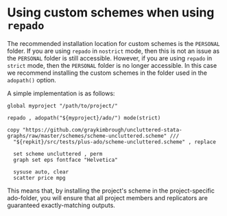 # Using custom schemes when using `repado`

The recommended installation location for custom schemes
is the `PERSONAL` folder.
If you are using `repado` in `nostrict` mode,
then this is not an issue as the `PERSONAL` folder is still accessible.
However, if you are using `repado` in `strict` mode,
then the `PERSONAL` folder is no longer accessible.
In this case we recommend installing the custom schemes
in the folder used in the `adopath()` option.

A simple implementation is as follows:
```
global myproject "/path/to/project/"

repado , adopath("${myproject}/ado/") mode(strict)

copy "https://github.com/graykimbrough/uncluttered-stata-graphs/raw/master/schemes/scheme-uncluttered.scheme" ///
  "${repkit}/src/tests/plus-ado/scheme-uncluttered.scheme" , replace

  set scheme uncluttered , perm
  graph set eps fontface "Helvetica"

  sysuse auto, clear
  scatter price mpg
```

This means that, by installing the project's scheme
in the project-specific ado-folder,
you will ensure that
all project members and replicators
are guaranteed exactly-matching outputs.
